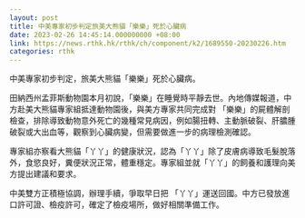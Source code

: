 ```yaml
---
layout: post
title: 中美專家初步判定旅美大熊貓「樂樂」死於心臟病
date: 2023-02-26 14:45:14.000000000 +08:00
link: https://news.rthk.hk/rthk/ch/component/k2/1689550-20230226.htm
categories: rthk
---
```


中美專家初步判定，旅美大熊貓「樂樂」死於心臟病。

田納西州孟菲斯動物園本月初說，「樂樂」在睡覺時平靜去世。內地傳媒報道，中方赴美大熊貓專家組抵達動物園後，與美方專家共同完成對 「樂樂」的屍體解剖檢查，排除導致動物意外死亡的幾種常見病因，例如腸扭轉、主動脈破裂、肝膿腫破裂或大出血等，觀察到心臟病變，但需要做進一步的病理檢測確認。

專家組亦察看大熊貓「丫丫」的健康狀況，認為「丫丫」除了皮膚病導致毛髮脫落外，食慾良好，糞便狀況正常，體重穩定。專家組並就「丫丫」的飼養和護理向美方提出建議和要求。

中美雙方正積極協調，辦理手續，爭取早日把 「丫丫」運送回國。中方已發放進口許可證、檢疫許可，確定了檢疫場所，做好相關準備工作。
